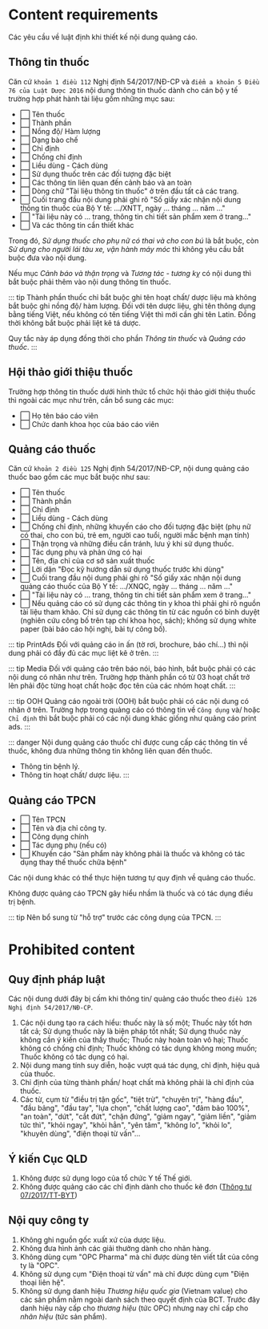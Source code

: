 # Content requirements
Các yêu cầu về luật định khi thiết kế nội dung quảng cáo.

## Thông tin thuốc
Căn cứ `khoản 1 điều 112` Nghị định 54/2017/NĐ-CP và `điểm a khoản 5 Điều 76 của Luật Dược 2016` nội dung thông tin thuốc dành cho cán bộ y tế trường hợp phát hành tài liệu gồm những mục sau:
* :white_large_square: Tên thuốc
* :white_large_square: Thành phần
* :white_large_square: Nồng độ/ Hàm lượng
* :white_large_square: Dạng bào chế
* :white_large_square: Chỉ định
* :white_large_square: Chống chỉ định
* :white_large_square: Liều dùng - Cách dùng
* :white_large_square: Sử dụng thuốc trên các đối tượng đặc biệt
* :white_large_square: Các thông tin liên quan đến cảnh báo và an toàn
* :white_large_square: Dòng chữ "Tài liệu thông tin thuốc" ở trên đầu tất cả các trang.
* :white_large_square: Cuối trang đầu nội dung phải ghi rõ "Số giấy xác nhận nội dung thông tin thuốc của Bộ Y tế: .../XNTT, ngày ... tháng ... năm ..."
* :white_large_square: "Tài liệu này có ... trang, thông tin chi tiết sản phẩm xem ở trang..." <Badge text="khi có nhiều trang" type="warn"/>
* :white_large_square: Và các thông tin cần thiết khác

Trong đó, *Sử dụng thuốc cho phụ nữ có thai và cho con bú* là bắt buộc, còn *Sử dụng cho người lái tàu xe, vận hành máy móc* thì không yêu cầu bắt buộc đưa vào nội dung.

Nếu mục *Cảnh báo và thận trọng* và *Tương tác - tương kỵ* có nội dung thì bắt buộc phải thêm vào nội dung thông tin thuốc.

::: tip
Thành phần thuốc chỉ bắt buộc ghi tên hoạt chất/ dược liệu mà không bắt buộc ghi nồng độ/ hàm lượng. 
Đối với tên dược liệu, ghi tên thông dụng bằng tiếng Việt, nếu không có tên tiếng Việt thì mới cần ghi tên Latin.
Đồng thời không bắt buộc phải liệt kê tá dược.

Quy tắc này áp dụng đồng thời cho phần *Thông tin thuốc* và *Quảng cáo thuốc*.
:::

## Hội thảo giới thiệu thuốc
Trường hợp thông tin thuốc dưới hình thức tổ chức hội thảo giới thiệu thuốc thì ngoài các mục như trên, cần bổ sung các mục:
* :white_large_square: Họ tên báo cáo viên
* :white_large_square: Chức danh khoa học của báo cáo viên

## Quảng cáo thuốc
Căn cứ `khoản 2 điều 125` Nghị định 54/2017/NĐ-CP, nội dung quảng cáo thuốc bao gồm các mục bắt buộc như sau:
* :white_large_square: Tên thuốc <Badge text="Media" type="tip"/> <Badge text="OOH" type="tip"/>
* :white_large_square: Thành phần <Badge text="Media" type="tip"/> <Badge text="OOH" type="tip"/>
* :white_large_square: Chỉ định <Badge text="Media" type="tip"/>
* :white_large_square: Liều dùng - Cách dùng
* :white_large_square: Chống chỉ định, những khuyến cáo cho đối tượng đặc biệt (phụ nữ có thai, cho con bú, trẻ em, người cao tuổi, người mắc bệnh mạn tính) <Badge text="Media" type="tip"/>
* :white_large_square: Thận trọng và những điều cần tránh, lưu ý khi sử dụng thuốc.
* :white_large_square: Tác dụng phụ và phản ứng có hại
* :white_large_square: Tên, địa chỉ của cơ sở sản xuất thuốc <Badge text="Media" type="tip"/> <Badge text="OOH" type="tip"/>
* :white_large_square: Lời dặn "Đọc kỹ hướng dẫn sử dụng thuốc trước khi dùng" <Badge text="Media" type="tip"/> <Badge text="OOH" type="tip"/>
* :white_large_square: Cuối trang đầu nội dung phải ghi rõ "Số giấy xác nhận nội dung quảng cáo thuốc của Bộ Y tế: .../XNQC, ngày ... tháng ... năm ..." <Badge text="OOH" type="tip"/>
* :white_large_square: "Tài liệu này có ... trang, thông tin chi tiết sản phẩm xem ở trang..." <Badge text="khi có nhiều trang" type="warn"/>
* :white_large_square: Nếu quảng cáo có sử dụng các thông tin y khoa thì phải ghi rõ nguồn tài liệu tham khảo. Chỉ sử dụng các thông tin từ các nguồn có bình duyệt (nghiên cứu công bố trên tạp chí khoa học, sách); không sử dụng white paper (bài báo cáo hội nghị, bài tự công bố).

::: tip PrintAds
Đối với quảng cáo in ấn (tờ rơi, brochure, báo chí...) thì nội dung phải có đầy đủ các mục liệt kê ở trên.
:::

::: tip Media
Đối với quảng cáo trên báo nói, báo hình, bắt buộc phải có các nội dung có nhãn <Badge text="Media" type="tip"/> như trên. Trường hợp thành phần có từ 03 hoạt chất trở lên phải độc từng hoạt chất hoặc đọc tên của các nhóm hoạt chất.
:::

::: tip OOH
Quảng cáo ngoài trời (OOH) bắt buộc phải có các nội dung có nhãn <Badge text="OOH" type="tip"/> ở trên. Trường hợp trong quảng cáo có thông tin về `Công dụng` và/ hoặc `Chỉ định` thì bắt buộc phải có các nội dung khác giống như quảng cáo print ads.
:::

::: danger
Nội dung quảng cáo thuốc chỉ được cung cấp các thông tin về thuốc, không đưa những thông tin không liên quan đến thuốc.
* Thông tin bệnh lý.
* Thông tin hoạt chất/ dược liệu.
:::

## Quảng cáo TPCN
* :white_large_square: Tên TPCN
* :white_large_square: Tên và địa chỉ công ty.
* :white_large_square: Công dụng chính
* :white_large_square: Tác dụng phụ (nếu có)
* :white_large_square: Khuyến cáo "Sản phẩm này không phải là thuốc và không có tác dụng thay thế thuốc chữa bệnh"

Các nội dung khác có thể thực hiện tương tự quy định về quảng cáo thuốc.

Không được quảng cáo TPCN gây hiểu nhầm là thuốc và có tác dụng điều trị bệnh.

::: tip
Nên bổ sung từ "hỗ trợ" trước các công dụng của TPCN.
:::

# Prohibited content
## Quy định pháp luật
Các nội dung dưới đây bị cấm khi thông tin/ quảng cáo thuốc theo `điều 126 Nghị định 54/2017/NĐ-CP`.
1. Các nội dung tạo ra cách hiểu: thuốc này là số một; Thuốc này tốt hơn tất cả; Sử dụng thuốc này là biện pháp tốt nhất; Sử dụng thuốc này không cần ý kiến của thầy thuốc; Thuốc này hoàn toàn vô hại; Thuốc không có chống chỉ định; Thuốc không có tác dụng không mong muốn; Thuốc không có tác dụng có hại.
2. Nội dung mang tính suy diễn, hoặc vượt quá tác dụng, chỉ định, hiệu quả của thuốc.
3. Chỉ định của từng thành phần/ hoạt chất mà không phải là chỉ định của thuốc.
4. Các từ, cụm từ "điều trị tận gốc", "tiệt trừ", "chuyên trị", "hàng đầu", "đầu bảng", "đầu tay", "lựa chọn", "chất lượng cao", "đảm bảo 100%", "an toàn", "dứt", "cắt đứt", "chặn đứng", "giảm ngay", "giảm liền", "giảm tức thì", "khỏi ngay", "khỏi hẳn", "yên tâm", "không lo", "khỏi lo", "khuyên dùng", "điện thoại từ vấn"...

## Ý kiến Cục QLD
1. Không được sử dụng logo của tổ chức Y tế Thế giới.
2. Không được quảng cáo các chỉ định dành cho thuốc kê đơn ([Thông tư 07/2017/TT-BYT](http://vbpl.vn/boyte/Pages/vbpq-van-ban-goc.aspx?ItemID=123248))

## Nội quy công ty
1. Không ghi nguồn gốc xuất xứ của dược liệu.
2. Không đưa hình ảnh các giải thưởng dành cho nhãn hàng.
3. Không dùng cụm "OPC Pharma" mà chỉ được dùng tên viết tắt của công ty là "OPC".
4. Không sử dụng cụm "Điện thoại từ vấn" mà chỉ được dùng cụm "Điện thoại liên hệ".
5. Không sử dụng danh hiệu *Thương hiệu quốc gia* (Vietnam value) cho các sản phẩm nằm ngoài danh sách theo quyết định của BCT. Trước đây danh hiệu này cấp cho *thương hiệu* (tức OPC) nhưng nay chỉ cấp cho *nhãn hiệu* (tức sản phẩm).
